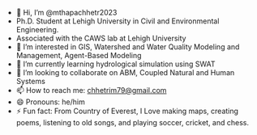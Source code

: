- 👋 Hi, I’m @mthapachhetr2023
- Ph.D. Student at Lehigh University in Civil and Environmental Engineering.
- Associated with the CAWS lab at Lehigh University
- 👀 I’m interested in GIS, Watershed and Water Quality Modeling and  Management, Agent-Based Modeling
- 🌱 I’m currently learning hydrological simulation using SWAT
- 💞️ I’m looking to collaborate on ABM, Coupled Natural and Human Systems
- 📫 How to reach me: chhetrim79@gmail.com
- 😄 Pronouns: he/him
- ⚡ Fun fact: From Country of Everest, I Love making maps, creating poems, listening to old songs, and playing soccer, cricket, and chess.

<!---
mthapachhetr2023/mthapachhetr2023 is a ✨ special ✨ repository because its `README.md` (this file) appears on your GitHub profile.
You can click the Preview link to take a look at your changes.
--->
